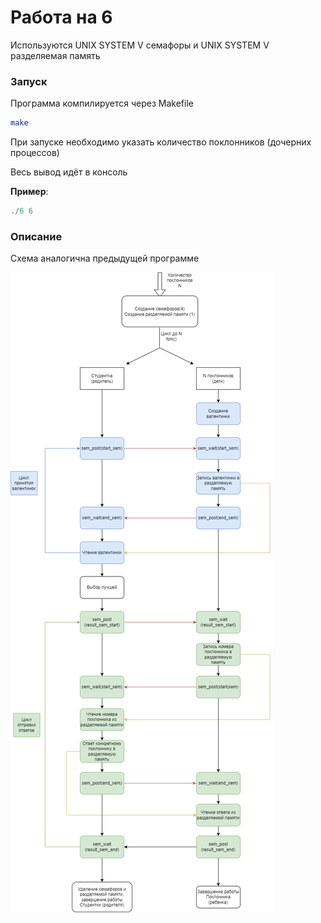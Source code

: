 # Работа на 6

Используются UNIX SYSTEM V семафоры и UNIX SYSTEM V разделяемая память

### Запуск
Программа компилируется через Makefile
```bash
make
```
При запуске необходимо указать количество поклонников (дочерних процессов)

Весь вывод идёт в консоль

**Пример**:
```c
./6 6
```

### Описание
Схема аналогична предыдущей программе

![Схема](./schema/schema4.png)
